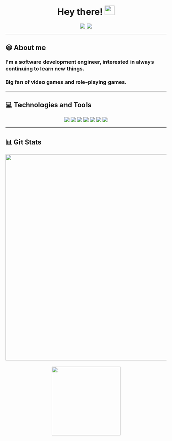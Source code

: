 <div align="center">
<h1>Hey there! <img src="https://raw.githubusercontent.com/MartinHeinz/MartinHeinz/master/wave.gif" width="30px"></h1>
<a href="https://www.linkedin.com/in/albertogarrido94/"> <img src=https://img.shields.io/badge/LinkedIn-0077B5?style=for-the-badge&logo=linkedin&logoColor=white> </a>
<a href="https://www.google.com"> <img src=https://img.shields.io/badge/Twitter-1DA1F2?style=for-the-badge&logo=twitter&logoColor=white> </a>
</div>

------------

<h2>😀 About me</h3>
<h3>I'm a software development engineer, interested in always continuing to learn new things.</h4>
<h3>Big fan of video games and role-playing games.</h4>

------------

<h2>💻 Technologies and Tools</h2>
<div align="center">
  
![](https://img.shields.io/badge/C-00599C?style=for-the-badge&logo=c&logoColor=white) 
![](https://img.shields.io/badge/C%2B%2B-00599C?style=for-the-badge&logo=c%2B%2B&logoColor=white) 
![](https://img.shields.io/badge/C%23-239120?style=for-the-badge&logo=c-sharp&logoColor=white) 
![](https://img.shields.io/badge/Java-ED8B00?style=for-the-badge&logo=java&logoColor=white) 
![](https://img.shields.io/badge/Kotlin-B125EA?style=for-the-badge&logo=kotlin&logoColor=white) 
![](https://img.shields.io/badge/Python-FFD43B?style=for-the-badge&logo=python&logoColor=blue) 
![](https://img.shields.io/badge/JavaScript-F7DF1E?style=for-the-badge&logo=javascript&logoColor=black) 
</div>

------------

<h2>📊 Git Stats</h2>
<div align="center">
  <img height="645em" src="https://github-readme-stats.vercel.app/api/top-langs/?username=AlbertRG&layout=donut-vertical&theme=ocean_dark&hide_border=true&&langs_count=8&hide=cython,roff,xslt&exclude_repo=Easywash-Web" />
</div>
<div>
  <img height="20em"/>
</div>
<div align="center">
  <img height="215em" src="https://github-readme-stats.vercel.app/api?username=AlbertRG&show_icons=true&hide_border=true&&count_private=true&include_all_commits=true&theme=ocean_dark&custom_title=GitHub&nbsp;Stats" />
</div>
